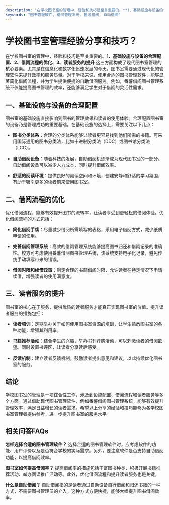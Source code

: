 ```yaml
---
description: "在学校图书室的管理中，经验和技巧是至关重要的。**1、基础设施与设备的合理配置、2、借阅流程的优化、3、读者服务的提升** 这三方面构成了现代图书室管理的核心要素。尤其是在信息化和数字化迅速发展的今天，图书室需要通过现代化的管理软件来提升效率和服务质量。对于学校来说，使用合适的图书管理软件，能够显著简化借阅流程，并为学生提供便捷的自助借阅服务。例如，番薯借阅图书管理系统不仅能提高图书管理的效率，还能够满足学生对于借阅的灵活性需求。"
keywords: "图书管理软件, 借阅管理系统, 番薯借阅, 自助借阅"
---
```

# 学校图书室管理经验分享和技巧？

在学校图书室的管理中，经验和技巧是至关重要的。**1、基础设施与设备的合理配置、2、借阅流程的优化、3、读者服务的提升** 这三方面构成了现代图书室管理的核心要素。尤其是在信息化和数字化迅速发展的今天，图书室需要通过现代化的管理软件来提升效率和服务质量。对于学校来说，使用合适的图书管理软件，能够显著简化借阅流程，并为学生提供便捷的自助借阅服务。例如，番薯借阅图书管理系统不仅能提高图书管理的效率，还能够满足学生对于借阅的灵活性需求。

## 一、基础设施与设备的合理配置

图书室的基础设施直接影响到图书的管理效果和读者的使用体验。合理配置图书室的设备乃是管理成功的重要基础。在基础设施的选择上，需要关注以下几点：

- **图书分类体系**：合理的分类体系能够让读者更容易找到他们所需的书籍。可采用国际通用的图书分类法，比如十进制分类法（DDC）或图书馆分类法（LCC）。
  
- **自助借阅设备**：随着科技的发展，自助借阅机逐渐成为现代图书室的一部分。自助借阅设备可以减少人力成本，同时提升借阅效率。

- **舒适的阅读环境**：提供良好的阅读空间和环境，创建安静和舒适的学习氛围，有助于吸引更多的读者前来使用图书室。

## 二、借阅流程的优化

优化借阅流程，能够有效提升图书的流转率，让读者享受到更轻松的借阅体验。优化借阅流程的方式包括：

- **简化借阅手续**：尽量减少借阅所需填写的表格，采用电子借阅方式，减少纸质申请的使用。

- **完善借阅管理系统**：高效的借阅管理系统能够提高图书归还和借阅记录的准确性。校方可考虑使用番薯借阅图书管理系统，该系统支持电子化记录，避免传统手动填写带来的错误。

- **借阅时限和续借政策**：制定合理的书籍借阅时限，允许读者在特定情况下申请续借，增强读者的使用满意度。

## 三、读者服务的提升

图书室的核心在于服务，提供优质的读者服务才能真正实现图书室的价值。提升读者服务的措施包括：

- **读者培训**：定期举办关于如何使用图书室资源的培训，让学生熟悉图书室的各种功能，增强其利用率。

- **书籍推荐活动**：结合学生的兴趣，举办书刊荐购活动，可以刺激读者的借阅欲望。同时设置书评区，让读者分享读后感受。

- **反馈机制**：建立读者反馈机制，鼓励读者提出意见和建议，以此持续优化图书室的服务。

## 结论

学校图书室的管理是一项综合性工作，涉及到设施配置、借阅流程和读者服务等多个方面。通过借助现代图书管理软件，例如番薯借阅图书管理系统，能够有效提升管理效率，满足日益增长的读者需求。希望以上分享的经验和技巧能够为各学校图书室管理者提供参考，进一步提升图书室的服务水平。

## 相关问答FAQs

**怎样选择合适的图书管理软件？** 选择合适的图书管理软件时，应考虑软件的功能、用户评价以及是否符合学校的实际需求。另外，要注意软件是否支持自助借阅功能，以提高借阅效率。

**图书室如何提高借阅率？** 提高借阅率的措施包括丰富图书种类、积极开展书籍推荐活动、举办阅读推广活动等。此外，优化借阅流程和提升读者服务也是关键。

**什么是自助借阅？** 自助借阅指的是读者通过自助设备自行借阅和归还书籍的一种方式，不需要图书管理员的介入。这种方式方便快捷，能够大幅提升图书借阅效率。
